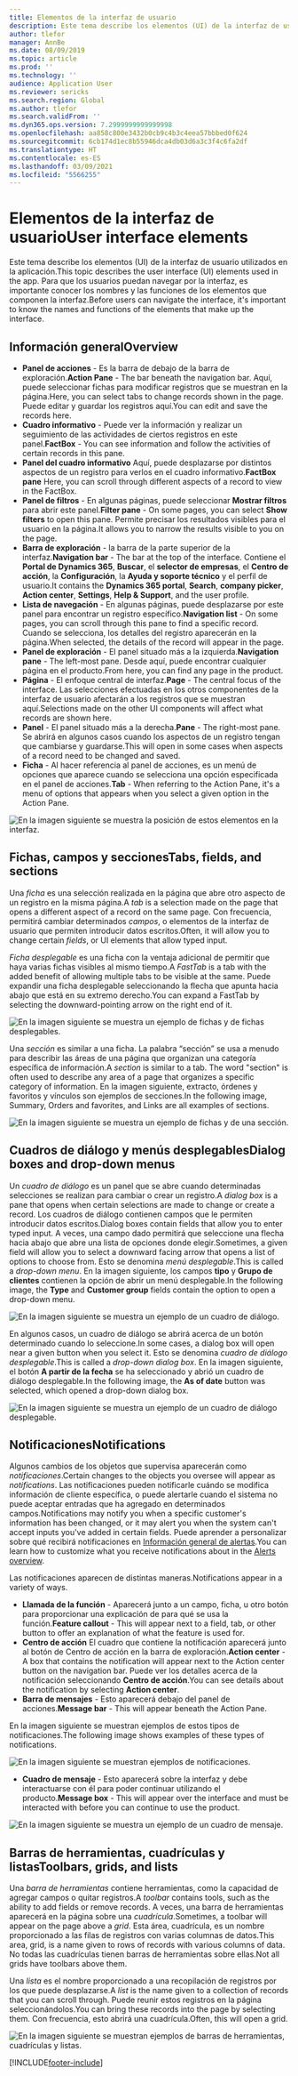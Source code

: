 ```yaml
---
title: Elementos de la interfaz de usuario
description: Este tema describe los elementos (UI) de la interfaz de usuario utilizados en la aplicación.
author: tlefor
manager: AnnBe
ms.date: 08/09/2019
ms.topic: article
ms.prod: ''
ms.technology: ''
audience: Application User
ms.reviewer: sericks
ms.search.region: Global
ms.author: tlefor
ms.search.validFrom: ''
ms.dyn365.ops.version: 7.2999999999999998
ms.openlocfilehash: aa858c800e3432b0cb9c4b3c4eea57bbbed0f624
ms.sourcegitcommit: 6cb174d1ec8b55946dca4db03d6a3c3f4c6fa2df
ms.translationtype: HT
ms.contentlocale: es-ES
ms.lasthandoff: 03/09/2021
ms.locfileid: "5566255"
---
```

# <a name="user-interface-elements"></a><span data-ttu-id="98f6b-103">Elementos de la interfaz de usuario</span><span class="sxs-lookup"><span data-stu-id="98f6b-103">User interface elements</span></span>

<span data-ttu-id="98f6b-104">Este tema describe los elementos (UI) de la interfaz de usuario utilizados en la aplicación.</span><span class="sxs-lookup"><span data-stu-id="98f6b-104">This topic describes the user interface (UI) elements used in the app.</span></span> <span data-ttu-id="98f6b-105">Para que los usuarios puedan navegar por la interfaz, es importante conocer los nombres y las funciones de los elementos que componen la interfaz.</span><span class="sxs-lookup"><span data-stu-id="98f6b-105">Before users can navigate the interface, it's important to know the names and functions of the elements that make up the interface.</span></span>

## <a name="overview"></a><span data-ttu-id="98f6b-106">Información general</span><span class="sxs-lookup"><span data-stu-id="98f6b-106">Overview</span></span>

- <span data-ttu-id="98f6b-107">**Panel de acciones** - Es la barra de debajo de la barra de exploración.</span><span class="sxs-lookup"><span data-stu-id="98f6b-107">**Action Pane** - The bar beneath the navigation bar.</span></span> <span data-ttu-id="98f6b-108">Aquí, puede seleccionar fichas para modificar registros que se muestran en la página.</span><span class="sxs-lookup"><span data-stu-id="98f6b-108">Here, you can select tabs to change records shown in the page.</span></span> <span data-ttu-id="98f6b-109">Puede editar y guardar los registros aquí.</span><span class="sxs-lookup"><span data-stu-id="98f6b-109">You can edit and save the records here.</span></span>  
- <span data-ttu-id="98f6b-110">**Cuadro informativo** - Puede ver la información y realizar un seguimiento de las actividades de ciertos registros en este panel.</span><span class="sxs-lookup"><span data-stu-id="98f6b-110">**FactBox** - You can see information and follow the activities of certain records in this pane.</span></span>  
- <span data-ttu-id="98f6b-111">**Panel del cuadro informativo** Aquí, puede desplazarse por distintos aspectos de un registro para verlos en el cuadro informativo.</span><span class="sxs-lookup"><span data-stu-id="98f6b-111">**FactBox pane** Here, you can scroll through different aspects of a record to view in the FactBox.</span></span>  
- <span data-ttu-id="98f6b-112">**Panel de filtros** - En algunas páginas, puede seleccionar **Mostrar filtros** para abrir este panel.</span><span class="sxs-lookup"><span data-stu-id="98f6b-112">**Filter pane** - On some pages, you can select **Show filters** to open this pane.</span></span> <span data-ttu-id="98f6b-113">Permite precisar los resultados visibles para el usuario en la página.</span><span class="sxs-lookup"><span data-stu-id="98f6b-113">It allows you to narrow the results visible to you on the page.</span></span>  
- <span data-ttu-id="98f6b-114">**Barra de exploración** - la barra de la parte superior de la interfaz.</span><span class="sxs-lookup"><span data-stu-id="98f6b-114">**Navigation bar** - The bar at the top of the interface.</span></span> <span data-ttu-id="98f6b-115">Contiene el **Portal de Dynamics 365**, **Buscar**, el **selector de empresas**, el **Centro de acción**, la **Configuración**, la **Ayuda y soporte técnico** y el perfil de usuario.</span><span class="sxs-lookup"><span data-stu-id="98f6b-115">It contains the **Dynamics 365 portal**, **Search**, **company picker**, **Action center**, **Settings**, **Help & Support**, and the user profile.</span></span>  
- <span data-ttu-id="98f6b-116">**Lista de navegación** - En algunas páginas, puede desplazarse por este panel para encontrar un registro específico.</span><span class="sxs-lookup"><span data-stu-id="98f6b-116">**Navigation list** - On some pages, you can scroll through this pane to find a specific record.</span></span> <span data-ttu-id="98f6b-117">Cuando se selecciona, los detalles del registro aparecerán en la página.</span><span class="sxs-lookup"><span data-stu-id="98f6b-117">When selected, the details of the record will appear in the page.</span></span>  
- <span data-ttu-id="98f6b-118">**Panel de exploración** - El panel situado más a la izquierda.</span><span class="sxs-lookup"><span data-stu-id="98f6b-118">**Navigation pane** - The left-most pane.</span></span> <span data-ttu-id="98f6b-119">Desde aquí, puede encontrar cualquier página en el producto.</span><span class="sxs-lookup"><span data-stu-id="98f6b-119">From here, you can find any page in the product.</span></span>  
- <span data-ttu-id="98f6b-120">**Página** - El enfoque central de interfaz.</span><span class="sxs-lookup"><span data-stu-id="98f6b-120">**Page** - The central focus of the interface.</span></span> <span data-ttu-id="98f6b-121">Las selecciones efectuadas en los otros componentes de la interfaz de usuario afectarán a los registros que se muestran aquí.</span><span class="sxs-lookup"><span data-stu-id="98f6b-121">Selections made on the other UI components will affect what records are shown here.</span></span>  
- <span data-ttu-id="98f6b-122">**Panel** - El panel situado más a la derecha.</span><span class="sxs-lookup"><span data-stu-id="98f6b-122">**Pane** - The right-most pane.</span></span> <span data-ttu-id="98f6b-123">Se abrirá en algunos casos cuando los aspectos de un registro tengan que cambiarse y guardarse.</span><span class="sxs-lookup"><span data-stu-id="98f6b-123">This will open in some cases when aspects of a record need to be changed and saved.</span></span>  
- <span data-ttu-id="98f6b-124">**Ficha** - Al hacer referencia al panel de acciones, es un menú de opciones que aparece cuando se selecciona una opción especificada en el panel de acciones.</span><span class="sxs-lookup"><span data-stu-id="98f6b-124">**Tab** - When referring to the Action Pane, it's a menu of options that appears when you select a given option in the Action Pane.</span></span>  

![En la imagen siguiente se muestra la posición de estos elementos en la interfaz.](media/user-interface-01.png)

## <a name="tabs-fields-and-sections"></a><span data-ttu-id="98f6b-126">Fichas, campos y secciones</span><span class="sxs-lookup"><span data-stu-id="98f6b-126">Tabs, fields, and sections</span></span>

<span data-ttu-id="98f6b-127">Una *ficha* es una selección realizada en la página que abre otro aspecto de un registro en la misma página.</span><span class="sxs-lookup"><span data-stu-id="98f6b-127">A *tab* is a selection made on the page that opens a different aspect of a record on the same page.</span></span> <span data-ttu-id="98f6b-128">Con frecuencia, permitirá cambiar determinados *campos*, o elementos de la interfaz de usuario que permiten introducir datos escritos.</span><span class="sxs-lookup"><span data-stu-id="98f6b-128">Often, it will allow you to change certain *fields*, or UI elements that allow typed input.</span></span> 

<span data-ttu-id="98f6b-129">*Ficha desplegable* es una ficha con la ventaja adicional de permitir que haya varias fichas visibles al mismo tiempo.</span><span class="sxs-lookup"><span data-stu-id="98f6b-129">A *FastTab* is a tab with the added benefit of allowing multiple tabs to be visible at the same.</span></span> <span data-ttu-id="98f6b-130">Puede expandir una ficha desplegable seleccionando la flecha que apunta hacia abajo que está en su extremo derecho.</span><span class="sxs-lookup"><span data-stu-id="98f6b-130">You can expand a FastTab by selecting the downward-pointing arrow on the right end of it.</span></span>

![En la imagen siguiente se muestra un ejemplo de fichas y de fichas desplegables.](media/user-interface-02.png)

<span data-ttu-id="98f6b-132">Una *sección* es similar a una ficha. La palabra “sección” se usa a menudo para describir las áreas de una página que organizan una categoría específica de información.</span><span class="sxs-lookup"><span data-stu-id="98f6b-132">A *section* is similar to a tab. The word "section" is often used to describe any area of a page that organizes a specific category of information.</span></span> <span data-ttu-id="98f6b-133">En la imagen siguiente, extracto, órdenes y favoritos y vínculos son ejemplos de secciones.</span><span class="sxs-lookup"><span data-stu-id="98f6b-133">In the following image, Summary, Orders and favorites, and Links are all examples of sections.</span></span>

![En la imagen siguiente se muestra un ejemplo de fichas y de una sección.](media/user-interface-03.png)

## <a name="dialog-boxes-and-drop-down-menus"></a><span data-ttu-id="98f6b-135">Cuadros de diálogo y menús desplegables</span><span class="sxs-lookup"><span data-stu-id="98f6b-135">Dialog boxes and drop-down menus</span></span>

<span data-ttu-id="98f6b-136">Un *cuadro de diálogo* es un panel que se abre cuando determinadas selecciones se realizan para cambiar o crear un registro.</span><span class="sxs-lookup"><span data-stu-id="98f6b-136">A *dialog box* is a pane that opens when certain selections are made to change or create a record.</span></span> <span data-ttu-id="98f6b-137">Los cuadros de diálogo contienen campos que le permiten introducir datos escritos.</span><span class="sxs-lookup"><span data-stu-id="98f6b-137">Dialog boxes contain fields that allow you to enter typed input.</span></span> <span data-ttu-id="98f6b-138">A veces, una campo dado permitirá que seleccione una flecha hacia abajo que abre una lista de opciones donde elegir.</span><span class="sxs-lookup"><span data-stu-id="98f6b-138">Sometimes, a given field will allow you to select a downward facing arrow that opens a list of options to choose from.</span></span> <span data-ttu-id="98f6b-139">Esto se denomina *menú desplegable*.</span><span class="sxs-lookup"><span data-stu-id="98f6b-139">This is called a *drop-down menu*.</span></span> <span data-ttu-id="98f6b-140">En la imagen siguiente, los campos **tipo** y **Grupo de clientes** contienen la opción de abrir un menú desplegable.</span><span class="sxs-lookup"><span data-stu-id="98f6b-140">In the following image, the **Type** and **Customer group** fields contain the option to open a drop-down menu.</span></span>

![En la imagen siguiente se muestra un ejemplo de un cuadro de diálogo.](media/user-interface-04.png)

<span data-ttu-id="98f6b-142">En algunos casos, un cuadro de diálogo se abrirá acerca de un botón determinado cuando lo seleccione.</span><span class="sxs-lookup"><span data-stu-id="98f6b-142">In some cases, a dialog box will open near a given button when you select it.</span></span> <span data-ttu-id="98f6b-143">Esto se denomina *cuadro de diálogo desplegable*.</span><span class="sxs-lookup"><span data-stu-id="98f6b-143">This is called a *drop-down dialog box*.</span></span> <span data-ttu-id="98f6b-144">En la imagen siguiente, el botón **A partir de la fecha** se ha seleccionado y abrió un cuadro de diálogo desplegable.</span><span class="sxs-lookup"><span data-stu-id="98f6b-144">In the following image, the **As of date** button was selected, which opened a drop-down dialog box.</span></span>

![En la imagen siguiente se muestra un ejemplo de un cuadro de diálogo desplegable.](media/user-interface-05.png)

## <a name="notifications"></a><span data-ttu-id="98f6b-146">Notificaciones</span><span class="sxs-lookup"><span data-stu-id="98f6b-146">Notifications</span></span>

<span data-ttu-id="98f6b-147">Algunos cambios de los objetos que supervisa aparecerán como *notificaciones*.</span><span class="sxs-lookup"><span data-stu-id="98f6b-147">Certain changes to the objects you oversee will appear as *notifications*.</span></span> <span data-ttu-id="98f6b-148">Las notificaciones pueden notificarle cuándo se modifica información de cliente específica, o puede alertarle cuando el sistema no puede aceptar entradas que ha agregado en determinados campos.</span><span class="sxs-lookup"><span data-stu-id="98f6b-148">Notifications may notify you when a specific customer's information has been changed, or it may alert you when the system can't accept inputs you've added in certain fields.</span></span> <span data-ttu-id="98f6b-149">Puede aprender a personalizar sobre qué recibirá notificaciones en [Información general de alertas](../get-started/alerts-overview.md).</span><span class="sxs-lookup"><span data-stu-id="98f6b-149">You can learn how to customize what you receive notifications about in the [Alerts overview](../get-started/alerts-overview.md).</span></span>

<span data-ttu-id="98f6b-150">Las notificaciones aparecen de distintas maneras.</span><span class="sxs-lookup"><span data-stu-id="98f6b-150">Notifications appear in a variety of ways.</span></span>
- <span data-ttu-id="98f6b-151">**Llamada de la función** - Aparecerá junto a un campo, ficha, u otro botón para proporcionar una explicación de para qué se usa la función.</span><span class="sxs-lookup"><span data-stu-id="98f6b-151">**Feature callout** - This will appear next to a field, tab, or other button to offer an explanation of what the feature is used for.</span></span> 
- <span data-ttu-id="98f6b-152">**Centro de acción** El cuadro que contiene la notificación aparecerá junto al botón de Centro de acción en la barra de exploración.</span><span class="sxs-lookup"><span data-stu-id="98f6b-152">**Action center** - A box that contains the notification will appear next to the Action center button on the navigation bar.</span></span> <span data-ttu-id="98f6b-153">Puede ver los detalles acerca de la notificación seleccionando **Centro de acción**.</span><span class="sxs-lookup"><span data-stu-id="98f6b-153">You can see details about the notification by selecting **Action center**.</span></span>  
- <span data-ttu-id="98f6b-154">**Barra de mensajes** - Esto aparecerá debajo del panel de acciones.</span><span class="sxs-lookup"><span data-stu-id="98f6b-154">**Message bar** - This will appear beneath the Action Pane.</span></span>  

<span data-ttu-id="98f6b-155">En la imagen siguiente se muestran ejemplos de estos tipos de notificaciones.</span><span class="sxs-lookup"><span data-stu-id="98f6b-155">The following image shows examples of these types of notifications.</span></span>

![En la imagen siguiente se muestran ejemplos de notificaciones.](media/user-interface-06.png)

- <span data-ttu-id="98f6b-157">**Cuadro de mensaje** - Esto aparecerá sobre la interfaz y debe interactuarse con él para poder continuar utilizando el producto.</span><span class="sxs-lookup"><span data-stu-id="98f6b-157">**Message box** - This will appear over the interface and must be interacted with before you can continue to use the product.</span></span>  

![En la imagen siguiente se muestra un ejemplo de un cuadro de mensaje.](media/user-interface-07.png)

## <a name="toolbars-grids-and-lists"></a><span data-ttu-id="98f6b-159">Barras de herramientas, cuadrículas y listas</span><span class="sxs-lookup"><span data-stu-id="98f6b-159">Toolbars, grids, and lists</span></span>

<span data-ttu-id="98f6b-160">Una *barra de herramientas* contiene herramientas, como la capacidad de agregar campos o quitar registros.</span><span class="sxs-lookup"><span data-stu-id="98f6b-160">A *toolbar* contains tools, such as the ability to add fields or remove records.</span></span> <span data-ttu-id="98f6b-161">A veces, una barra de herramientas aparecerá en la página sobre una *cuadrícula*.</span><span class="sxs-lookup"><span data-stu-id="98f6b-161">Sometimes, a toolbar will appear on the page above a *grid*.</span></span> <span data-ttu-id="98f6b-162">Esta área, cuadrícula, es un nombre proporcionado a las filas de registros con varias columnas de datos.</span><span class="sxs-lookup"><span data-stu-id="98f6b-162">This area, grid, is a name given to rows of records with various columns of data.</span></span> <span data-ttu-id="98f6b-163">No todas las cuadrículas tienen barras de herramientas sobre ellas.</span><span class="sxs-lookup"><span data-stu-id="98f6b-163">Not all grids have toolbars above them.</span></span>

<span data-ttu-id="98f6b-164">Una *lista* es el nombre proporcionado a una recopilación de registros por los que puede desplazarse.</span><span class="sxs-lookup"><span data-stu-id="98f6b-164">A *list* is the name given to a collection of records that you can scroll through.</span></span> <span data-ttu-id="98f6b-165">Puede reunir estos registros en la página seleccionándolos.</span><span class="sxs-lookup"><span data-stu-id="98f6b-165">You can bring these records into the page by selecting them.</span></span> <span data-ttu-id="98f6b-166">Con frecuencia, esto abrirá una cuadrícula.</span><span class="sxs-lookup"><span data-stu-id="98f6b-166">Often, this will open a grid.</span></span>

![En la imagen siguiente se muestran ejemplos de barras de herramientas, cuadrículas y listas.](media/user-interface-08.png)


[!INCLUDE[footer-include](../../../includes/footer-banner.md)]